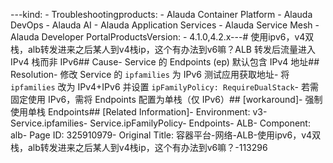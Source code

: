 ---kind:   - Troubleshootingproducts:    - Alauda Container Platform   - Alauda DevOps   - Alauda AI   - Alauda Application Services   - Alauda Service Mesh   - Alauda Developer PortalProductsVersion:   - 4.1.0,4.2.x---<!-- A type of document that involves encountering a fault, diag...it, performing root cause analysis, and providing solutions. --># 使用ipv6，v4双栈，alb转发进来之后某人到v4栈ip，这个有办法到v6嘛？ALB 转发后流量进入 IPv4 栈而非 IPv6## Cause- Service 的 Endpoints (ep) 默认包含 IPv4 地址## Resolution- 修改 Service 的 `ipfamilies` 为 IPv6 测试应用获取地址- 将 `ipfamilies` 改为 IPv4+IPv6 并设置 `ipFamilyPolicy: RequireDualStack`- 若需固定使用 IPv6，需将 Endpoints 配置为单栈（仅 IPv6）## [workaround]- 强制使用单栈 Endpoints## [Related Information]- Environment: v3- Service.ipfamilies- Service.ipFamilyPolicy- Endpoints- ALB- Component: alb- Page ID: 325910979- Original Title: 容器平台-网络-ALB-使用ipv6，v4双栈，alb转发进来之后某人到v4栈ip，这个有办法到v6嘛？-113296